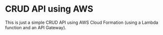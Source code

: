 # CRUD API using AWS

This is just a simple CRUD API using AWS Cloud Formation (using a Lambda function and an API Gateway).



